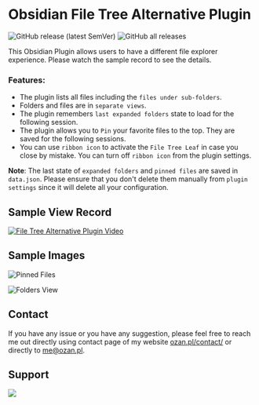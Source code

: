 # Obsidian File Tree Alternative Plugin

![GitHub release (latest SemVer)](https://img.shields.io/github/v/release/ozntel/file-tree-alternative?style=for-the-badge)
![GitHub all releases](https://img.shields.io/github/downloads/ozntel/file-tree-alternative/total?style=for-the-badge)

This Obsidian Plugin allows users to have a different file explorer experience.
Please watch the sample record to see the details.

### Features: 

 - The plugin lists all files including the `files under sub-folders`.
 - Folders and files are in `separate views`.
 - The plugin remembers `last expanded folders` state to load for the following session.
 - The plugin allows you to `Pin` your favorite files to the top. They are saved for the following sessions.
 - You can use `ribbon icon` to activate the `File Tree Leaf` in case you close by mistake. You can turn off `ribbon icon` from the plugin settings.

 **Note**: The last state of `expanded folders` and `pinned files` are saved in `data.json`. Please ensure that you don't delete them manually from `plugin settings` since it will delete all your configuration.

## Sample View Record

[![File Tree Alternative Plugin Video](https://github.com/ozntel/file-tree-alternative/raw/main/images/obsidian-plugin.png)](https://www.youtube.com/watch?v=25crdxtyENA)

## Sample Images

![Pinned Files](https://github.com/ozntel/file-tree-alternative/raw/main/images/files-pinned.png)

![Folders View](https://github.com/ozntel/file-tree-alternative/raw/main/images/folders-view.png)

## Contact

If you have any issue or you have any suggestion, please feel free to reach me out directly using contact page of my website [ozan.pl/contact/](https://www.ozan.pl/contact/) or directly to <me@ozan.pl>.

## Support

<a href="https://www.buymeacoffee.com/ozante">
    <img src="https://img.buymeacoffee.com/button-api/?text=Buy me a coffee&emoji=&slug=ozante&button_colour=FFDD00&font_colour=000000&font_family=Cookie&outline_colour=000000&coffee_colour=ffffff" style="max-width: 40%">
</a>
